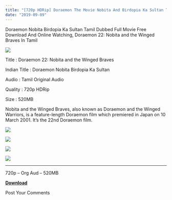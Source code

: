 ```yaml
---
title: "[720p HDRip] Doraemon The Movie Nobita And Birdopia Ka Sultan Tamil Dubbed Full Movie Free Download"
date: "2019-09-09"
---
```


Doraemon Nobita Birdopia Ka Sultan Tamil Dubbed Full Movie Free Download And Online Watching, Doraemon 22: Nobita and the Winged Braves In Tamil

[![](https://1.bp.blogspot.com/-QN8dcNidNqI/XXXLkDhKJ2I/AAAAAAAACIc/rxMuc9h_ar4xJGzuwhoTmdo2KgnacpomQCLcBGAs/s320/c59276c31faa9793edeac4c250bc4527.jpg)](https://1.bp.blogspot.com/-QN8dcNidNqI/XXXLkDhKJ2I/AAAAAAAACIc/rxMuc9h_ar4xJGzuwhoTmdo2KgnacpomQCLcBGAs/s1600/c59276c31faa9793edeac4c250bc4527.jpg)

Title : Doraemon 22: Nobita and the Winged Braves

Indian Title : Doraemon Nobita Birdopia Ka Sultan

Audio : Tamil Original Audio

Quality : 720p HDRip

Size : 520MB

Nobita and the Winged Braves, also known as Doraemon and the Winged Warriors, is a feature-length Doraemon film which premiered in Japan on 10 March 2001. It’s the 22nd Doraemon film.

[![](https://1.bp.blogspot.com/-QS6dvXD1Abc/XXYamrXtn5I/AAAAAAAACJY/5cohGCl-gyMsG9_beTVNRt6s7XKzlZRTwCPcBGAYYCw/s320/Screenshot_2019-09-09-14-48-16.jpg)](https://1.bp.blogspot.com/-QS6dvXD1Abc/XXYamrXtn5I/AAAAAAAACJY/5cohGCl-gyMsG9_beTVNRt6s7XKzlZRTwCPcBGAYYCw/s1600/Screenshot_2019-09-09-14-48-16.jpg)

[![](https://1.bp.blogspot.com/-BmSZEt_zzdU/XXYanDpDDCI/AAAAAAAACJY/6n83liENoN0Z8XUgJG2jNhmq9b5A7VdewCPcBGAYYCw/s320/Screenshot_2019-09-09-14-48-40.jpg)](https://1.bp.blogspot.com/-BmSZEt_zzdU/XXYanDpDDCI/AAAAAAAACJY/6n83liENoN0Z8XUgJG2jNhmq9b5A7VdewCPcBGAYYCw/s1600/Screenshot_2019-09-09-14-48-40.jpg)

[![](https://1.bp.blogspot.com/-LnUMRxzn52M/XXYanU3MY5I/AAAAAAAACJc/q12i9EAQeyEuYGaEvgt45tglQC1BSdxrgCPcBGAYYCw/s320/Screenshot_2019-09-09-14-48-55.jpg)](https://1.bp.blogspot.com/-LnUMRxzn52M/XXYanU3MY5I/AAAAAAAACJc/q12i9EAQeyEuYGaEvgt45tglQC1BSdxrgCPcBGAYYCw/s1600/Screenshot_2019-09-09-14-48-55.jpg)

[![](https://1.bp.blogspot.com/-4hueTkh7Gk4/XXYapXT3h1I/AAAAAAAACJg/XeEm3BIDaPkVPw1rTzVa2LeEHsiIpgO8QCPcBGAYYCw/s320/Screenshot_2019-09-09-14-49-58.jpg)](https://1.bp.blogspot.com/-4hueTkh7Gk4/XXYapXT3h1I/AAAAAAAACJg/XeEm3BIDaPkVPw1rTzVa2LeEHsiIpgO8QCPcBGAYYCw/s1600/Screenshot_2019-09-09-14-49-58.jpg)

* * *

720p – Org Aud – 520MB

**[Download](https://toonpirates.xyz/index.php?/forums/topic/399-doraemon-22-nobita-and-the-winged-braves-2001-720p-hdrip-org-aud-tamil-h264-avc-520mb/)**

Post Your Comments

